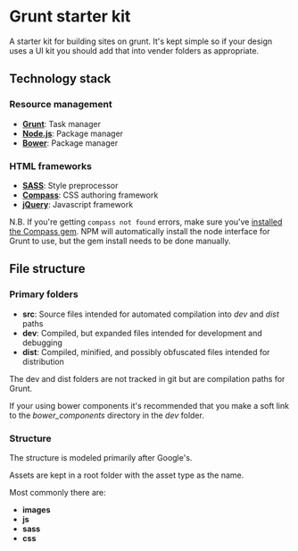 # Grunt starter kit

 A starter kit for building sites on grunt. It's kept simple so if your design uses a UI kit you should add that into vender folders as appropriate.

## Technology stack

### Resource management

* [**Grunt**](http://gruntjs.com/): Task manager
* [**Node.js**](https://nodejs.org/en/): Package manager
* [**Bower**](https://bower.io/): Package manager

### HTML frameworks

* [**SASS**](http://sass-lang.com/): Style preprocessor
* [**Compass**](http://compass-style.org/): CSS authoring framework
* [**jQuery**](https://jquery.com/): Javascript framework

N.B. If you're getting `compass not found` errors, make sure you've [installed the Compass gem](http://compass-style.org/install/). NPM will automatically install the node interface for Grunt to use, but the gem install needs to be done manually.

## File structure

### Primary folders

* **src**: Source files intended for automated compilation into *dev* and *dist* paths
* **dev**: Compiled, but expanded files intended for development and debugging
* **dist**: Compiled, minified, and possibly obfuscated files intended for distribution

The dev and dist folders are not tracked in git but are compilation paths for Grunt.

If your using bower components it's recommended that you make a soft link to the *bower_components* directory in the *dev* folder.

### Structure

The structure is modeled primarily after Google's.

Assets are kept in a root folder with the asset type as the name.

Most commonly there are:

* **images**
* **js**
* **sass**
* **css**
